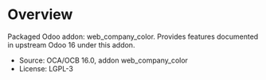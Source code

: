 # Overview

Packaged Odoo addon: web_company_color. Provides features documented in upstream Odoo 16 under this addon.

- Source: OCA/OCB 16.0, addon web_company_color
- License: LGPL-3
